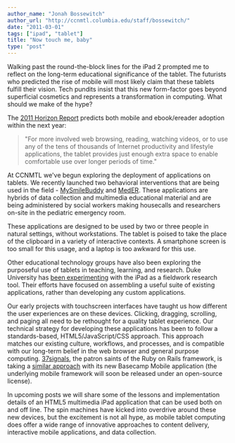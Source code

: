 ```yaml
---
author_name: "Jonah Bossewitch"
author_url: "http://ccnmtl.columbia.edu/staff/bossewitch/"
date: "2011-03-01"
tags: ["ipad", "tablet"]
title: "Now touch me, baby"
type: "post"
---
```


<p>Walking past the round-the-block lines for the iPad 2 prompted me to reflect on the long-term educational significance of the tablet. The futurists who predicted the rise of mobile will most likely claim that these tablets fulfill their vision. Tech pundits insist that this new form-factor goes beyond superficial cosmetics and represents a transformation in computing. What should we make of the hype?</p>

<p>The <a href="http://wp.nmc.org/horizon2011/">2011 Horizon Report</a> predicts both mobile and ebook/ereader adoption within the next year:</p>

<blockquote>"For more involved web browsing, reading, watching videos, or to use any of the tens of thousands of Internet productivity and lifestyle applications, the tablet provides just enough extra space to enable comfortable use over longer periods of time."</blockquote> 

<p>At <span class="caps">CCNMTL </span>we've begun exploring the deployment of applications on tablets. We recently launched two behavioral interventions that are being used in the field - <a href="http://ccnmtl.columbia.edu/portfolio/medicine_and_health/mysmilebuddy.html">MySmileBuddy</a>  and <a href="http://ccnmtl.columbia.edu">MedER</a>. These applications are hybrids of data collection and multimedia educational material and are being administered by social workers making housecalls and researchers on-site in the pediatric emergency room.</p>

<p>These applications are designed to be used by two or three people in natural settings, without workstations. The tablet is poised to take the place of the clipboard in a variety of interactive contexts. A smartphone screen is too small for this usage, and a laptop is too awkward for this use. </p>

<p>Other educational technology groups have also been exploring the purposeful use of tablets in teaching, learning, and research. Duke University has <a href="http://cit.duke.edu/2011/03/ipadread/">been experimenting</a> with the iPad as a fieldwork research tool.  Their efforts have focused on assembling a useful suite of existing applications, rather than developing any custom applications.  </p>

<p>Our early projects with touchscreen interfaces have taught us how different the user experiences are on these devices. Clicking, dragging, scrolling, and paging all need to be rethought for a quality tablet experience. Our technical strategy for developing these applications has been to follow a standards-based, <span class="caps">HTML5</span>/JavaScript/CSS approach. This approach matches our existing culture, workflows, and processes, and is compatible with our long-term belief in the web browser and general purpose computing. <a href="http://37signals.com/">37signals</a>, the patron saints of the Ruby on Rails framework, is taking a <a href="http://news.ycombinator.com/item?id=2165781">similar approach</a> with its new Basecamp Mobile application (the underlying mobile framework will soon be released under an open-source license).</p>

<p>In upcoming posts we will share some of the lessons and implementation details of an <span class="caps">HTML5 </span>multimedia iPad application that can be used both on and off line. The spin machines have kicked into overdrive around these new devices, but the excitement is not all hype, as mobile tablet computing does offer a wide range of innovative approaches to content delivery, interactive mobile applications,  and data collection.</p>
